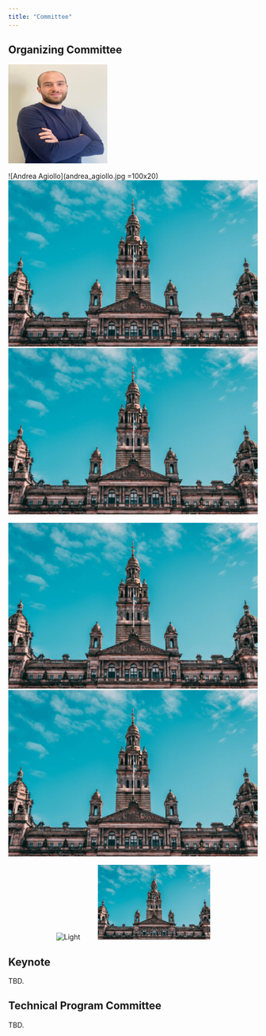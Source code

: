 ```yaml
---
title: "Committee"
---
```



## Organizing Committee ##

<!-- {{< figure src="andrea_agiollo.jpg" title="Andrea Agiollo" width="30%">}} {{< figure src="andrea_agiollo.jpg" title="Andrea Agiollo" width="30%">}}
{{< figure src="andrea_agiollo.jpg" title="Andrea Agiollo" width="30%">}} -->

<img src="andrea_agiollo.jpg" title="Andrea Agiollo" width="200" height="200" />

![Andrea Agiollo](andrea_agiollo.jpg =100x20) ![Enkeleda Bardhi](/static/images/glasgow.jpg)  ![Paolo Bellavista](/static/images/glasgow.jpg)

![Riccardo Lazzeretti](/static/images/glasgow.jpg) ![Rajiv Khanna](/static/images/glasgow.jpg)  

<p align="center">
  <img alt="Light" src="../../../../static/images/glasgow.jpg" width="45%">
&nbsp; &nbsp; &nbsp; &nbsp;
  <img alt="Dark" src="/static/images/glasgow.jpg" width="45%">
</p>

## Keynote ##

TBD.

## Technical Program Committee ##

TBD.